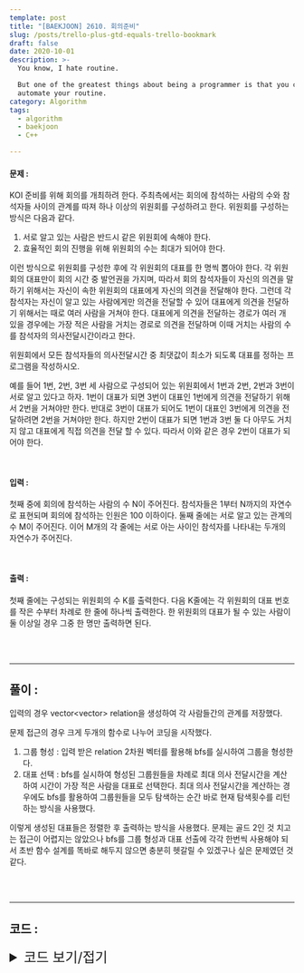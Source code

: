 ```yaml
---
template: post
title: "[BAEKJOON] 2610. 회의준비"
slug: /posts/trello-plus-gtd-equals-trello-bookmark
draft: false
date: 2020-10-01
description: >-
  You know, I hate routine.

  But one of the greatest things about being a programmer is that you can
  automate your routine.
category: Algorithm
tags:
  - algorithm
  - baekjoon
  - C++

---
```




#### 문제 : 

KOI 준비를 위해 회의를 개최하려 한다. 주최측에서는 회의에 참석하는 사람의 수와 참석자들 사이의 관계를 따져 하나 이상의 위원회를 구성하려고 한다. 위원회를 구성하는 방식은 다음과 같다.

1. 서로 알고 있는 사람은 반드시 같은 위원회에 속해야 한다.
2. 효율적인 회의 진행을 위해 위원회의 수는 최대가 되어야 한다.

이런 방식으로 위원회를 구성한 후에 각 위원회의 대표를 한 명씩 뽑아야 한다. 각 위원회의 대표만이 회의 시간 중 발언권을 가지며, 따라서 회의 참석자들이 자신의 의견을 말하기 위해서는 자신이 속한 위원회의 대표에게 자신의 의견을 전달해야 한다. 그런데 각 참석자는 자신이 알고 있는 사람에게만 의견을 전달할 수 있어 대표에게 의견을 전달하기 위해서는 때로 여러 사람을 거쳐야 한다. 대표에게 의견을 전달하는 경로가 여러 개 있을 경우에는 가장 적은 사람을 거치는 경로로 의견을 전달하며 이때 거치는 사람의 수를 참석자의 의사전달시간이라고 한다.

위원회에서 모든 참석자들의 의사전달시간 중 최댓값이 최소가 되도록 대표를 정하는 프로그램을 작성하시오.

예를 들어 1번, 2번, 3번 세 사람으로 구성되어 있는 위원회에서 1번과 2번, 2번과 3번이 서로 알고 있다고 하자. 1번이 대표가 되면 3번이 대표인 1번에게 의견을 전달하기 위해서 2번을 거쳐야만 한다. 반대로 3번이 대표가 되어도 1번이 대표인 3번에게 의견을 전달하려면 2번을 거쳐야만 한다. 하지만 2번이 대표가 되면 1번과 3번 둘 다 아무도 거치지 않고 대표에게 직접 의견을 전달 할 수 있다. 따라서 이와 같은 경우 2번이 대표가 되어야 한다.

<br/>

#### 입력 :

첫째 중에 회의에 참석하는 사람의 수 N이 주어진다. 참석자들은 1부터 N까지의 자연수로 표현되며 회의에 참석하는 인원은 100 이하이다. 둘째 줄에는 서로 알고 있는 관계의 수 M이 주어진다. 이어 M개의 각 줄에는 서로 아는 사이인 참석자를 나타내는 두개의 자연수가 주어진다.

<br/>

#### 출력 : 

첫째 줄에는 구성되는 위원회의 수 K를 출력한다. 다음 K줄에는 각 위원회의 대표 번호를 작은 수부터 차례로 한 줄에 하나씩 출력한다. 한 위원회의 대표가 될 수 있는 사람이 둘 이상일 경우 그중 한 명만 출력하면 된다.

<br/>

<br/>

___

## 풀이 :

입력의 경우 vector<vector<int>> relation을 생성하여 각 사람들간의 관계를 저장했다.

문제 접근의 경우 크게 두개의 함수로 나누어 코딩을 시작했다.

1. 그룹 형성 : 입력 받은 relation 2차원 벡터를 활용해 bfs를 실시하여 그룹을 형성한다.
2. 대표 선택 : bfs를 실시하여 형성된 그룹원들을 차례로 최대 의사 전달시간을 계산하여 시간이 가장 적은 사람을 대표로 선택한다. 최대 의사 전달시간을 계산하는 경우에도 bfs를 활용하여 그룹원들을 모두 탐색하는 순간 바로 현재 탐색횟수를 리턴하는 방식을 사용했다.

이렇게 생성된 대표들은 정렬한 후 출력하는 방식을 사용했다. 문제는 골드 2인 것 치고는 접근이 어렵지는 않았으나 bfs를 그룹 형성과 대표 선출에 각각 한번씩 사용해야 되서 초반 함수 설계를 똑바로 해두지 않으면 충분히 헷갈릴 수 있겠구나 싶은 문제였던 것 같다.

<br/>

<br/>

---

## 코드 :

<details>
<summary style="cursor:pointer; font-size:1.5rem">
	코드 보기/접기
</summary>

```c++
#include <iostream>
#include <vector>
#include <queue>
#include <algorithm>

using namespace std;
vector<int> ans;
vector<vector<int>> relation(101);
bool used[101];
int n;

int selectDelegate(int cur, int members) {  // 대표 선출 함수
	bool* visit = new bool[n + 1]{ false };
	queue<int> q;
	int count = 1, size, node, i, route = 0, length, comp;
	visit[cur] = true;
	q.push(cur);
	while (!q.empty()) {
		size = q.size();
		route++;
		while (size--) {
			node = q.front();
			q.pop();
			length = relation[node].size();
			for (i = 0; i < length; i++) {
				comp = relation[node][i];
				if (!visit[comp]) {
					visit[comp] = true;
					q.push(comp);
					count++;
					if (count >= members) return route;
				}
			}
		}
	}
	return route;
}

void makeGroup(int point) {   //그룹 형성 함수
	vector<int> group;
	queue<int> q;
	int cur, i, size, minval = 101, comp, mini;

	group.push_back(point);
	q.push(point);
	used[point] = true;
	while (!q.empty()) {
		cur = q.front();
		q.pop();
		size = relation[cur].size();
		for (i = 0; i < size; i++) {
			comp = relation[cur][i];
			if (!used[comp]) {
				q.push(comp);
				group.push_back(comp);
				used[comp] = true;
			}
		}
	}
	size = group.size();
	for (i = 0; i < size; i++) {
		comp = selectDelegate(group[i], size);
		if (minval > comp) {
			mini = group[i];
			minval = comp;
		}
	}
	ans.push_back(mini);
}

int main() {
	int m, i, fir, sec, size;
	cin >> n >> m;
	while (m--) {
		cin >> fir >> sec;
		relation[fir].push_back(sec);
		relation[sec].push_back(fir);
	}
	for (i = 1; i <= n; i++)
		if (!used[i])	makeGroup(i);
	size = ans.size();
	sort(ans.begin(), ans.end());
	cout << size << '\n';
	for (i = 0; i < size; i++)
		cout << ans[i] << '\n';
	return 0;
}
```

</details>
<br/>